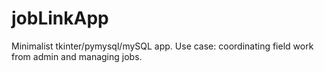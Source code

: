 # jobLinkApp
Minimalist tkinter/pymysql/mySQL app. Use case: coordinating field work from admin and managing jobs.  
